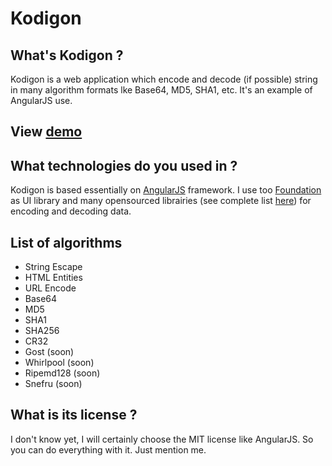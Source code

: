 Kodigon
===============

What's Kodigon ?
----------------
Kodigon is a web application which encode and decode (if possible) string in many algorithm formats lke Base64, MD5, SHA1, etc. It's an example of AngularJS use.


View [demo]
----------------------------------


What technologies do you used in ?
----------------------------------
Kodigon is based essentially on [AngularJS] framework. I use too [Foundation] as UI library and many opensourced librairies (see complete list [here]) for encoding and decoding data.


List of algorithms
------------------
  - String Escape
  - HTML Entities
  - URL Encode
  - Base64
  - MD5
  - SHA1
  - SHA256
  - CR32
  - Gost (soon)
  - Whirlpool (soon)
  - Ripemd128 (soon)
  - Snefru (soon)


What is its license ?
---------------------
I don't know yet, I will certainly choose the MIT license like AngularJS.
So you can do everything with it. Just mention me.

  [AngularJS]: http://www.angularjs.org
  [Foundation]: http://foundation.zurb.com
  [demo]: http://yrezgui.github.com/kodigon/
  [here]: http://yrezgui.github.com/kodigon/#/about